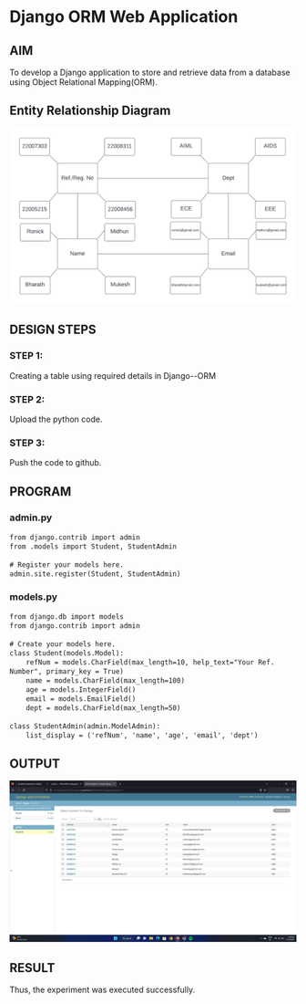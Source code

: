 # Django ORM Web Application

## AIM
To develop a Django application to store and retrieve data from a database using Object Relational Mapping(ORM).

## Entity Relationship Diagram

![er_diagram](entreldia.png)

## DESIGN STEPS

### STEP 1:
Creating a table using required details in Django--ORM
### STEP 2:
Upload the python code.
### STEP 3:
Push the code to github.

## PROGRAM

### admin.py
```
from django.contrib import admin
from .models import Student, StudentAdmin

# Register your models here.
admin.site.register(Student, StudentAdmin)
```
### models.py
```
from django.db import models
from django.contrib import admin

# Create your models here.
class Student(models.Model):
    refNum = models.CharField(max_length=10, help_text="Your Ref. Number", primary_key = True)
    name = models.CharField(max_length=100)
    age = models.IntegerField()
    email = models.EmailField()
    dept = models.CharField(max_length=50)

class StudentAdmin(admin.ModelAdmin):
    list_display = ('refNum', 'name', 'age', 'email', 'dept')
```

## OUTPUT

![admin_page](output.png)


## RESULT
Thus, the experiment was executed successfully.